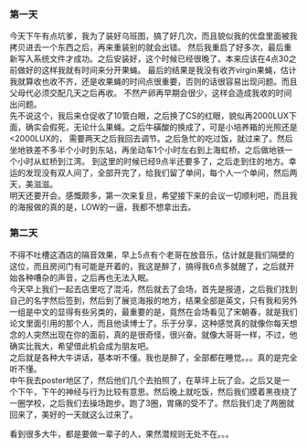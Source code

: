 ### 第一天
今天下午有点坑爹，我为了装好乌班图，搞了好几次，而且貌似我的优盘里面被我拷贝进去一个东西之后，再来重装别的就会出错。
然后我重启了好多次，最后重新写入系统文件才成功。之后安装好，这个时候已经很晚了。本来应该在4点30之前做好的这样我就有时间来分开果蝇。
最后的结果是我没有收齐virgin果蝇，估计我就算收也收不齐，还是收果蝇的时间点很重要，否则的话很容易出现问题。而且父母代必须交配几天之后再收。
不然产卵再早期会很少，这样会造成我收的时间出问题。  
先不说这个，我后来仓促收了10管白眼，之后换了CS的红眼，貌似再2000LUX下面，确实会假死，无论什么果蝇。之后牛磺酸的换成了，可是小培养箱的光照还是<2000LUX的，
需要两天之后我回去调节。之后急忙的吃过饭，就过来了。然后坐地铁差不多半个小时到东站，再坐动车1个小时左右到上海虹桥，之后做地铁一个小时从虹桥到江湾。
到这里的时候已经9点半还要多了，之后走到住的地方。幸运的发现没有双人间了，全部开完了，给我们留了单间，每个人一个单间，然后两天，美滋滋。  
明天还要开会。感慨颇多，第一次来复旦，希望接下来的会议一切顺利吧，而且我的海报做的真的是，LOW的一逼，我都不想拿出去。
### 第二天
不得不吐槽这酒店的隔音效果，早上5点有个老哥在放音乐，估计就是我们隔壁的这位，而且房间门有可能是开着的，我这是醉了，搞得我6点多就醒了，之后就开始各种嘈杂的声音，之后再也无法入眠。  
今天早上我们一起去店里吃了混沌，然后就去了会场，首先是报道，之后我们找到自己的名字然后签到，然后到了展览海报的地方，结果全部是英文，只有我和另外一组是中文的显得有些另类的，最重要的是，竟然在会场看见了宋朝春，就是我们论文里面引用的那个人，而且他读博士了。乐于分享，这种感觉真的就像你每天想念的人突然出现在你的面前，真的是很奇怪，很兴奋。就像大哥哥一样，不过，他确实比我大，希望借此机会成为朋友吧。  
之后就是各种大牛讲话，基本听不懂。我也是醉了，全部都在睡觉。。。真的是完全听不懂。  
中午我去poster地区了，然后他们几个去拍照了，在草坪上玩了会。之后又是一个下午，下午的神经与行为比较有意思。然后晚上就吃饭，然后我们摸着黑夜绕了一圈学校，之后我们去操场跑步。跑了3圈，胃痛的受不了。然后我们走了两圈就回来了，美好的一天就这么过来了。
  
  看到很多大牛，都是要做一辈子的人，果然潜规则无处不在。。。
